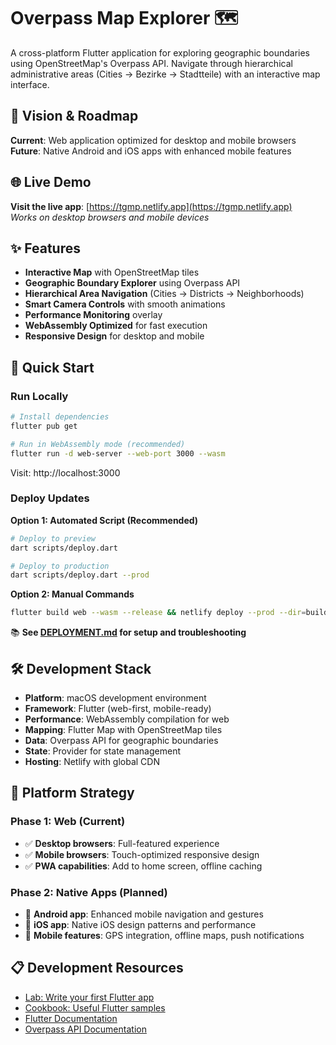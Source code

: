 # Overpass Map Explorer 🗺️

A cross-platform Flutter application for exploring geographic boundaries using OpenStreetMap's Overpass API. Navigate through hierarchical administrative areas (Cities → Bezirke → Stadtteile) with an interactive map interface.

## 🎯 Vision & Roadmap

**Current**: Web application optimized for desktop and mobile browsers  
**Future**: Native Android and iOS apps with enhanced mobile features

## 🌐 Live Demo

**Visit the live app**: [https://tgmp.netlify.app](https://tgmp.netlify.app)  
*Works on desktop browsers and mobile devices*

## ✨ Features

- **Interactive Map** with OpenStreetMap tiles
- **Geographic Boundary Explorer** using Overpass API
- **Hierarchical Area Navigation** (Cities → Districts → Neighborhoods)
- **Smart Camera Controls** with smooth animations
- **Performance Monitoring** overlay
- **WebAssembly Optimized** for fast execution
- **Responsive Design** for desktop and mobile

## 🚀 Quick Start

### Run Locally
```bash
# Install dependencies
flutter pub get

# Run in WebAssembly mode (recommended)
flutter run -d web-server --web-port 3000 --wasm
```

Visit: http://localhost:3000

### Deploy Updates

**Option 1: Automated Script (Recommended)**
```bash
# Deploy to preview
dart scripts/deploy.dart

# Deploy to production
dart scripts/deploy.dart --prod
```

**Option 2: Manual Commands**
```bash
flutter build web --wasm --release && netlify deploy --prod --dir=build/web
```

📚 **See [DEPLOYMENT.md](DEPLOYMENT.md) for setup and troubleshooting**

## 🛠️ Development Stack

- **Platform**: macOS development environment
- **Framework**: Flutter (web-first, mobile-ready)
- **Performance**: WebAssembly compilation for web
- **Mapping**: Flutter Map with OpenStreetMap tiles
- **Data**: Overpass API for geographic boundaries
- **State**: Provider for state management
- **Hosting**: Netlify with global CDN

## 📱 Platform Strategy

### Phase 1: Web (Current)
- ✅ **Desktop browsers**: Full-featured experience
- ✅ **Mobile browsers**: Touch-optimized responsive design
- ✅ **PWA capabilities**: Add to home screen, offline caching

### Phase 2: Native Apps (Planned)
- 🔄 **Android app**: Enhanced mobile navigation and gestures
- 🔄 **iOS app**: Native iOS design patterns and performance
- 🔄 **Mobile features**: GPS integration, offline maps, push notifications

## 📋 Development Resources

- [Lab: Write your first Flutter app](https://docs.flutter.dev/get-started/codelab)
- [Cookbook: Useful Flutter samples](https://docs.flutter.dev/cookbook)
- [Flutter Documentation](https://docs.flutter.dev/)
- [Overpass API Documentation](https://wiki.openstreetmap.org/wiki/Overpass_API)
